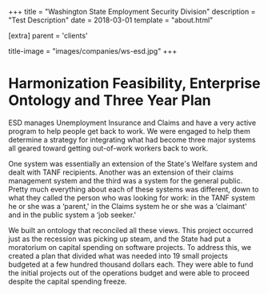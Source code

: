 +++
title = "Washington State Employment Security Division"
description = "Test Description"
date = 2018-03-01
template = "about.html"

[extra]
parent = 'clients'

title-image = "images/companies/ws-esd.jpg"
+++

# Harmonization Feasibility, Enterprise Ontology and Three Year Plan

ESD manages Unemployment Insurance and Claims and have a very active program to help people get back to work. We were engaged to help them determine a strategy for integrating what had become three major systems all geared toward getting out-of-work workers back to work.

One system was essentially an extension of the State's Welfare system and dealt with TANF recipients. Another was an extension of their claims management system and the third was a system for the general public. Pretty much everything about each of these systems was different, down to what they called the person who was looking for work: in the TANF system he or she was a ‘parent,' in the Claims system he or she was a ‘claimant' and in the public system a ‘job seeker.'

We built an ontology that reconciled all these views. This project occurred just as the recession was picking up steam, and the State had put a moratorium on capital spending on software projects. To address this, we created a plan that divided what was needed into 19 small projects budgeted at a few hundred thousand dollars each. They were able to fund the initial projects out of the operations budget and were able to proceed despite the capital spending freeze.
